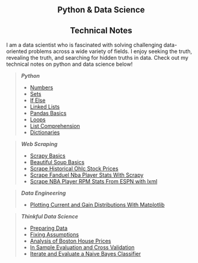 ## <center>Python & Data Science</center>
## <center>Technical Notes</center>

I am a data scientist who is fascinated with solving challenging data-oriented problems across a wide variety of fields. I enjoy seeking the truth, revealing the truth, and searching for hidden truths in data. Check out my technical notes on python and data science below!

> **_Python_**
> - [Numbers](https://rakeshbhatia.github.io/notes/content/python/numbers)
> - [Sets](https://rakeshbhatia.github.io/notes/content/python/sets)
> - [If Else](https://rakeshbhatia.github.io/notes/content/python/if_else)
> - [Linked Lists](https://rakeshbhatia.github.io/notes/content/python/linked_lists)
> - [Pandas Basics](https://rakeshbhatia.github.io/notes/content/python/pandas_basics)
> - [Loops](https://rakeshbhatia.github.io/notes/content/python/loops)
> - [List Comprehension](https://rakeshbhatia.github.io/notes/content/python/list_comprehension)
> - [Dictionaries](https://rakeshbhatia.github.io/notes/content/python/dictionaries)

> **_Web Scraping_**
> - [Scrapy Basics](https://rakeshbhatia.github.io/notes/content/web_scraping/scrapy_basics)
> - [Beautiful Soup Basics](https://rakeshbhatia.github.io/notes/content/web_scraping/beautiful_soup_basics)
> - [Scrape Historical Ohlc Stock Prices](https://rakeshbhatia.github.io/notes/content/web_scraping/scrape_historical_ohlc_stock_prices)
> - [Scrape Fanduel Nba Player Stats With Scrapy](https://rakeshbhatia.github.io/notes/content/web_scraping/scrape_fanduel_nba_player_stats_with_scrapy)
> - [Scrape NBA Player RPM Stats From ESPN with lxml](https://rakeshbhatia.github.io/notes/content/web_scraping/scrape_nba_player_rpm_stats_from_espn_with_lxml)

> **_Data Engineering_**
> - [Plotting Current and Gain Distributions With Matplotlib](https://rakeshbhatia.github.io/notes/content/data_engineering/plotting_current_and_gain_distributions_with_matplotlib)

> **_Thinkful Data Science_**
> - [Preparing Data](https://rakeshbhatia.github.io/notes/content/thinkful/preparing_data)
> - [Fixing Assumptions](https://rakeshbhatia.github.io/notes/content/thinkful/fixing_assumptions)
> - [Analysis of Boston House Prices](https://rakeshbhatia.github.io/notes/content/thinkful/analysis_of_boston_house_prices)
> - [In Sample Evaluation and Cross Validation](https://rakeshbhatia.github.io/notes/content/thinkful/in_sample_evaluation_and_cross_validation)
> - [Iterate and Evaluate a Naive Bayes Classifier](https://rakeshbhatia.github.io/notes/content/thinkful/iterate_and_evaluate_a_naive_bayes_classifier)
